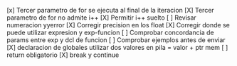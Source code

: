 
[x] Tercer parametro de for se ejecuta al final de la iteracion
[X] Tercer parametro de for no admite i++
[X] Permitir i++ suelto
[ ] Revisar numeracion yyerror
[X] Corregir precision en los float
[X] Corregir donde se puede utilizar expresion y exp-funcion
[ ] Comprobar concordancia de params entre exp y dcl de funcion
[ ] Comprobar ejemplos antes de enviar
[X] declaracion de globales utilizar dos valores en pila = valor + ptr mem
[ ] return obligatorio
[X] break y continue
